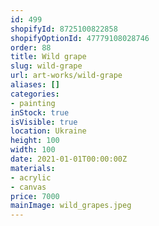 ```yaml
---
id: 499
shopifyId: 8725100822858
shopifyOptionId: 47779108028746
order: 88
title: Wild grape
slug: wild-grape
url: art-works/wild-grape
aliases: []
categories:
- painting
inStock: true
isVisible: true
location: Ukraine
height: 100
width: 100
date: 2021-01-01T00:00:00Z
materials:
- acrylic
- canvas
price: 7000
mainImage: wild_grapes.jpeg
---
```

